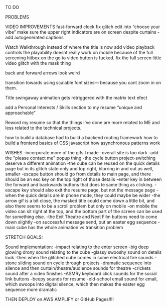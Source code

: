TO DO


PROBLEMS
<!-- -Make 3 more videos -->

<!-- ??????? -->
<!-- -glitch where elements flash in between project selection and theatre -->

<!-- -the play button needs to not linger and has bugs -->
<!-- -matrix text has bugs -->
<!-- -fix resume formatting -->
<!-- -the main button to go to the case study needs to work EVERY time -->
<!-- -i believe it is the cube's movement that is causing scroll problems on mobile -->
<!-- -the NEXT FILM button needs to work -->
<!-- -cycle buttons take too long to come in -->
<!-- -on refresh the page looks bad/glitchy, we need a cover fadeout, maybe i reincorporate the enter splashscreen -->
<!-- -when a film finishes, it should ask the user if they want to get in contact with me, or watch another film -->
<!-- -prevent the sending of a message if all fields are not valid -->
<!-- -lighting inconsistency in transition to theatre -->
<!-- -when you click resume from project focus the list comes back -->

VIDEO IMPROVEMENTS
fast-forward clock
fix glitch edit into “choose your vibe”
make sure the upper right indicators are on screen despite curtains
-add autogenerated captions


<!-- add a pdf download of my resume -->
<!-- putting the name of the project where the tagline is now -->
<!-- do the whole broken cube thing -->
<!-- background video doesnt stick to the main size -->
<!-- Expand on the descriptions so they are a bit longer -->
<!-- the quick-look can be wider on mobile -->

Watch Walkthrough instead of where the title is now
add video playback controls
the playability doesnt really work on mobile because of the full screening
hitbox on the go to video button is fucked.
fix the full screen little video glitch with the mask thing

<!-- font-weight 800 as an example of css for bolding -->
<!-- italicize the tagline -->
<!-- use UL and LI for the languages being used -->

<!-- resume formatting - italicize some of the nouns and buzzwords -->
<!-- wrap that stuff in a P (font-weight 500) -->

back and forward arrows look weird

<!-- use li before and after decoration to do styling -->
<!-- using before and after
AS WELL AS
notoftype last -->

transition towards using scalable font sizes— because you cant zoom in on them.

<!-- change the devblog icon to something that looks more like a blog -->
<!-- -for each button at the bottom do a tooltip -->

Title swingaway animation gets retriggered with the matrix text efect

<!-- remove technical projects from resume -->

add a Personal Interests / Skills section to my resume “unique and approachable”

Reword my resume so that the things I’ve done are more related to ME and less related to the technical projects.

how to build a database
had to build a backend routing framework
how to build a frontend
basics of CSS javascript
how asynchronous patterns work

WISHES
-incorporate more of the gifs I made
-overall site is too dark
-add the "please contact me" popup thing
-the cycle button project-switching deserve a different animation
-the cube can be reused on the quick details page but in its glitch state only and top right, blurring in and out as well, smaller
-escape button should go from details to main page, and there should be an esc key on the top right of those details
-enter key in between the forward and backwards buttons that does te same thing as clicking.
-escape key should also exit the resume page, but not the message page
-when the quick details are in phone mode, they could maybe be wider
-the arrow gif is a bit close, the masked title could come down a little bit, and also there seems to be a scroll problem but only on mobile
-on mobile the video can sit right at the top, and the bottom part of the screen can be used for something else.
-the Exit Theatre and Next Film buttons need to come down slightly
-on successful message send, put an easter egg sequence
-main cube has the whole animation vs transition problem

STRETCH GOALS:

Sound implementation:
-impact relating to the enter screen
-big deep glowing drony sound relating to the cube
-glassy swooshy sound on details look
-then when the glitched cube comes in some electrical fire sounds
-stone sliding sound on cycle through projects
-dramatic sequence into silence and then curtain/theatre/audience sounds for theatre
-crickets sound after a video finishes
-ASMRy keyboard click sounds for the social link buttons
-beepy  sounds for resume
-old-school email sound for email, which swoops into digital silence, which then makes the easter egg sequence more dramatic

THEN DEPLOY on AWS AMPLIFY or GitHub Pages!!!!

